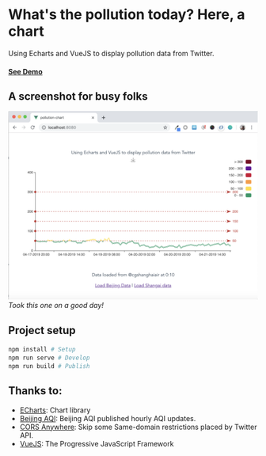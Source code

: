 # What's the pollution today? Here, a chart

Using Echarts and VueJS to display pollution data from Twitter.

#### [See Demo](https://miguelrincon.github.io/pages/pollution-chart/index.html)

## A screenshot for busy folks
![Sample](./doc/chart.png)
*Took this one on a good day!*

## Project setup
```sh
npm install # Setup
npm run serve # Develop
npm run build # Publish
```

## Thanks to:
- [ECharts](https://ecomfe.github.io/echarts-doc/public/en/index.html): Chart library
- [Beijing  AQI](https://twitter.com/beijingair): Beijing AQI published hourly AQI updates.
- [CORS Anywhere](https://cors-anywhere.herokuapp.com/): Skip some Same-domain restrictions placed by Twitter API.
- [VueJS](https://vuejs.org/): The Progressive
JavaScript Framework
